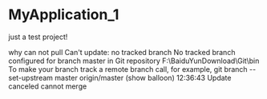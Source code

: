 # MyApplication_1
just a test project!

why can not pull
Can't update: no tracked branch
         No tracked branch configured for branch master
         in Git repository F:\BaiduYunDownload\Git\bin
         To make your branch track a remote branch call, for example,
         git branch --set-upstream master origin/master (show balloon)
12:36:43 Update canceled
cannot merge
